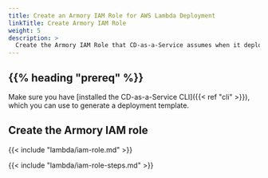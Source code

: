 ```yaml
---
title: Create an Armory IAM Role for AWS Lambda Deployment
linkTitle: Create Armory IAM Role
weight: 5
description: >
  Create the Armory IAM Role that CD-as-a-Service assumes when it deploys your AWS Lambda function.
---
```


## {{% heading "prereq" %}}

Make sure you have [installed the CD-as-a-Service CLI]({{< ref "cli" >}}), which you can use to generate a deployment template.

## Create the Armory IAM role

{{< include "lambda/iam-role.md" >}}

{{< include "lambda/iam-role-steps.md" >}}
